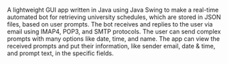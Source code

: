 A lightweight GUI app written in Java using Java Swing to make a real-time automated bot for retrieving university schedules, which are stored in JSON files, based on user prompts. The bot receives and replies to the user via email using IMAP4, POP3, and SMTP protocols. The user can send complex prompts with many options like date, time, and name. The app can view the received prompts and put their information, like sender email, date & time, and prompt text, in the specific fields.
